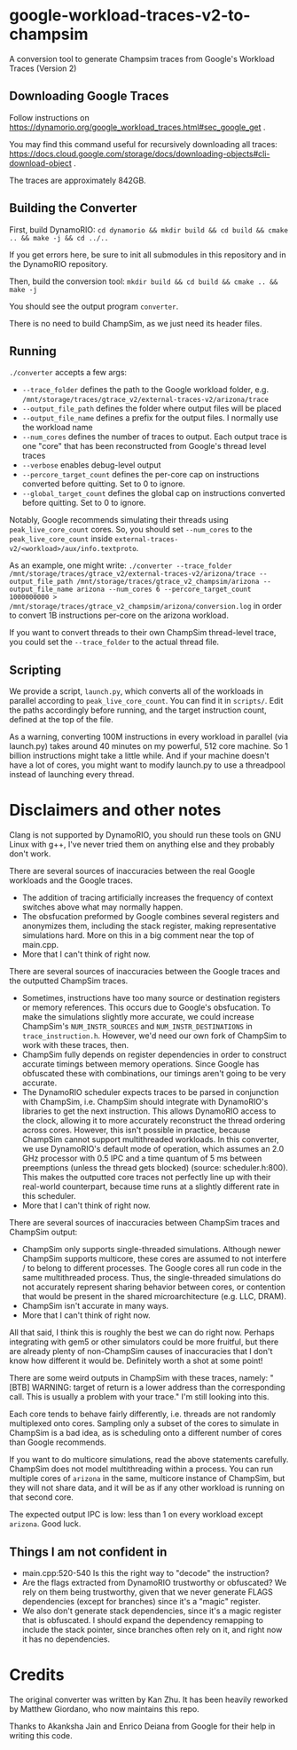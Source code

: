 # google-workload-traces-v2-to-champsim
A conversion tool to generate Champsim traces from Google's Workload Traces (Version 2)

## Downloading Google Traces

Follow instructions on https://dynamorio.org/google_workload_traces.html#sec_google_get . 

You may find this command useful for recursively downloading all traces: https://docs.cloud.google.com/storage/docs/downloading-objects#cli-download-object .

The traces are approximately 842GB.

## Building the Converter

First, build DynamoRIO:
`cd dynamorio && mkdir build && cd build && cmake .. && make -j && cd ../..`

If you get errors here, be sure to init all submodules in this repository and in the DynamoRIO repository.

Then, build the conversion tool:
`mkdir build && cd build && cmake .. && make -j`

You should see the output program `converter`. 

There is no need to build ChampSim, as we just need its header files.

## Running

`./converter` accepts a few args:
* `--trace_folder` defines the path to the Google workload folder, e.g. `/mnt/storage/traces/gtrace_v2/external-traces-v2/arizona/trace`
* `--output_file_path` defines the folder where output files will be placed
* `--output_file_name` defines a prefix for the output files. I normally use the workload name
* `--num_cores` defines the number of traces to output. Each output trace is one "core" that has been reconstructed from Google's thread level traces
* `--verbose` enables debug-level output
* `--percore_target_count` defines the per-core cap on instructions converted before quitting. Set to 0 to ignore.
* `--global_target_count` defines the global cap on instructions converted before quitting. Set to 0 to ignore.

Notably, Google recommends simulating their threads using `peak_live_core_count` cores. So, you should set `--num_cores` to the `peak_live_core_count` inside `external-traces-v2/<workload>/aux/info.textproto`.

As an example, one might write:
`./converter --trace_folder /mnt/storage/traces/gtrace_v2/external-traces-v2/arizona/trace --output_file_path /mnt/storage/traces/gtrace_v2_champsim/arizona --output_file_name arizona --num_cores 6 --percore_target_count 1000000000 > /mnt/storage/traces/gtrace_v2_champsim/arizona/conversion.log`
in order to convert 1B instructions per-core on the arizona workload.

If you want to convert threads to their own ChampSim thread-level trace, you could set the `--trace_folder` to the actual thread file.

## Scripting

We provide a script, `launch.py`, which converts all of the workloads in parallel according to `peak_live_core_count`. You can find it in `scripts/`. Edit the paths accordingly before running, and the target instruction count, defined at the top of the file.

As a warning, converting 100M instructions in every workload in parallel (via launch.py) takes around 40 minutes on my powerful, 512 core machine. So 1 billion instructions might take a little while. And if your machine doesn't have a lot of cores, you might want to modify launch.py to use a threadpool instead of launching every thread.

# Disclaimers and other notes

Clang is not supported by DynamoRIO, you should run these tools on GNU Linux with g++, I've never tried them on anything else and they probably don't work.

There are several sources of inaccuracies between the real Google workloads and the Google traces.
* The addition of tracing artificially increases the frequency of context switches above what may normally happen.
* The obsfucation preformed by Google combines several registers and anonymizes them, including the stack register, making representative simulations hard. More on this in a big comment near the top of main.cpp.
* More that I can't think of right now.

There are several sources of inaccuracies between the Google traces and the outputted ChampSim traces.
* Sometimes, instructions have too many source or destination registers or memory references. This occurs due to Google's obsfucation. To make the simulations slightly more accurate, we could increase ChampSim's `NUM_INSTR_SOURCES` and `NUM_INSTR_DESTINATIONS` in `trace_instruction.h`. However, we'd need our own fork of ChampSim to work with these traces, then.
* ChampSim fully depends on register dependencies in order to construct accurate timings between memory operations. Since Google has obfuscated these with combinations, our timings aren't going to be very accurate.
* The DynamoRIO scheduler expects traces to be parsed in conjunction with ChampSim, i.e. ChampSim should integrate with DynamoRIO's libraries to get the next instruction. This allows DynamoRIO access to the clock, allowing it to more accurately reconstruct the thread ordering across cores. However, this isn't possible in practice, because ChampSim cannot support multithreaded workloads. In this converter, we use DynamoRIO's default mode of operation, which assumes an 2.0 GHz processor with 0.5 IPC and a time quantum of 5 ms between preemptions (unless the thread gets blocked) (source: scheduler.h:800). This makes the outputted core traces not perfectly line up with their real-world counterpart, because time runs at a slightly different rate in this scheduler.
* More that I can't think of right now.

There are several sources of inaccuracies between ChampSim traces and ChampSim output:
* ChampSim only supports single-threaded simulations. Although newer ChampSim supports multicore, these cores are assumed to not interfere / to belong to different processes. The Google cores all run code in the same multithreaded process. Thus, the single-threaded simulations do not accurately represent sharing behavior between cores, or contention that would be present in the shared microarchitecture (e.g. LLC, DRAM).
* ChampSim isn't accurate in many ways.
* More that I can't think of right now.

All that said, I think this is roughly the best we can do right now. Perhaps integrating with gem5 or other simulators could be more fruitful, but there are already plenty of non-ChampSim causes of inaccuracies that I don't know how different it would be. Definitely worth a shot at some point!

There are some weird outputs in ChampSim with these traces, namely:
"[BTB] WARNING: target of return is a lower address than the corresponding call. This is usually a problem with your trace."
I'm still looking into this.

Each core tends to behave fairly differently, i.e. threads are not randomly multiplexed onto cores. Sampling only a subset of the cores to simulate in ChampSim is a bad idea, as is scheduling onto a different number of cores than Google recommends.

If you want to do multicore simulations, read the above statements carefully. ChampSim does not model multithreading within a process. You can run multiple cores of `arizona` in the same, multicore instance of ChampSim, but they will not share data, and it will be as if any other workload is running on that second core.

The expected output IPC is low: less than 1 on every workload except `arizona`. Good luck. 

## Things I am not confident in

* main.cpp:520-540  Is this the right way to "decode" the instruction?
* Are the flags extracted from DynamoRIO trustworthy or obfuscated? We rely on them being trustworthy, given that we never generate FLAGS dependencies (except for branches) since it's a "magic" register.
* We also don't generate stack dependencies, since it's a magic register that is obfuscated. I should expand the dependency remapping to include the stack pointer, since branches often rely on it, and right now it has no dependencies.

# Credits

The original converter was written by Kan Zhu. It has been heavily reworked by Matthew Giordano, who now maintains this repo.

Thanks to Akanksha Jain and Enrico Deiana from Google for their help in writing this code.